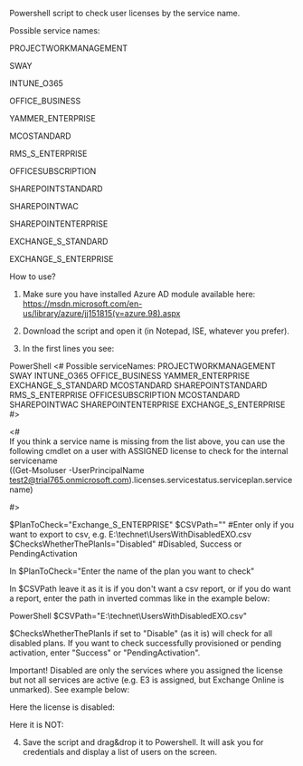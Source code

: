 Powershell script to check user licenses by the service name.

 

Possible service names:

PROJECTWORKMANAGEMENT

SWAY

INTUNE_O365

OFFICE_BUSINESS

YAMMER_ENTERPRISE

MCOSTANDARD

RMS_S_ENTERPRISE

OFFICESUBSCRIPTION

SHAREPOINTSTANDARD

SHAREPOINTWAC

SHAREPOINTENTERPRISE

EXCHANGE_S_STANDARD

EXCHANGE_S_ENTERPRISE

 

 

 

How to use?

1. Make sure you have installed Azure AD module available here: https://msdn.microsoft.com/en-us/library/azure/jj151815(v=azure.98).aspx

2. Download the script and open it (in Notepad, ISE, whatever you prefer).

3. In the first lines you see:

PowerShell
<#  Possible serviceNames: 
PROJECTWORKMANAGEMENT 
SWAY 
INTUNE_O365 
OFFICE_BUSINESS 
YAMMER_ENTERPRISE 
EXCHANGE_S_STANDARD 
MCOSTANDARD 
SHAREPOINTSTANDARD 
RMS_S_ENTERPRISE 
OFFICESUBSCRIPTION 
MCOSTANDARD 
SHAREPOINTWAC 
SHAREPOINTENTERPRISE 
EXCHANGE_S_ENTERPRISE 
#> 
 
<#  
If you think a service name is missing from the list above, you can use the following cmdlet on a user with ASSIGNED license to check for the internal servicename  
((Get-Msoluser -UserPrincipalName test2@trial765.onmicrosoft.com).licenses.servicestatus.serviceplan.servicename) 
 
#> 
 
$PlanToCheck="Exchange_S_ENTERPRISE" 
$CSVPath=""      #Enter only if you want to export to csv, e.g. E:\technet\UsersWithDisabledEXO.csv  
$ChecksWhetherThePlanIs="Disabled"  #Disabled, Success or PendingActivation 
 
In $PlanToCheck="Enter the name of the plan you want to check"

In $CSVPath leave it as it is if you don't want a csv report, or if you do want a report, enter the path in inverted commas like in the example below:

PowerShell
$CSVPath="E:\technet\UsersWithDisabledEXO.csv"
 
$ChecksWhetherThePlanIs if set to "Disable" (as it is) will check for all disabled plans. If you want to check successfully provisioned or pending activation, enter "Success" or "PendingActivation".

Important!  Disabled are only the services where you assigned the license but not all services are active (e.g. E3 is assigned, but Exchange Online is unmarked). See example below:

 

Here the license is disabled:



 

 

Here it is NOT:



 

 

 

4. Save the script and drag&drop it to Powershell. It will ask you for credentials and display a list of users on the screen.
